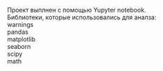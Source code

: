 Проект выплнен с помощью Yupyter notebook.  
Библиотеки, которые использовались для аналза:  
warnings  
pandas  
matplotlib  
seaborn  
scipy  
math  

